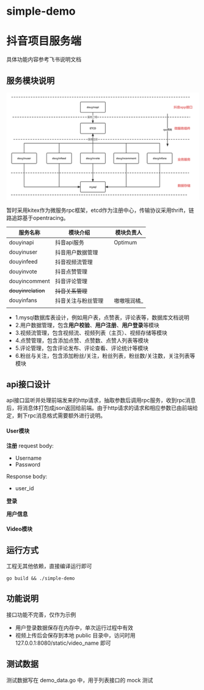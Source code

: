 # simple-demo

# 抖音项目服务端

具体功能内容参考飞书说明文档



## 服务模块说明

![img](./img/framework.png)

暂时采用kitex作为微服务rpc框架，etcd作为注册中心，传输协议采用thrift，链路追踪基于opentracing。

| 服务名称           | 模块介绍           |      | 模块负责人  |
| ------------------ | ------------------ | ---- | ----------- |
| douyinapi          | 抖音api服务        |      | Optimum     |
| douyinuser         | 抖音用户数据管理   |      |             |
| douyinfeed         | 抖音视频流管理     |      |             |
| douyinvote         | 抖音点赞管理       |      |             |
| douyincomment      | 抖音评论管理       |      |             |
| ~~douyinrelation~~ | ~~抖音关系管理~~   |      |             |
| douyinfans         | 抖音关注与粉丝管理 |      | 嗷嗷哦润橘_ |
|                    |                    |      |             |

* 1.mysql数据库表设计，例如用户表，点赞表，评论表等，数据库文档说明
* 2.用户数据管理，包含**用户校验**、**用户注册**、**用户登录**等模块
* 3.视频流管理，包含视频流、视频列表（主页）、视频存储等模块
* 4.点赞管理，包含添加点赞、点赞数、点赞人列表等模块
* 5.评论管理，包含评论发布、评论查看、评论统计等模块
* 6.粉丝与关注，包含添加粉丝/关注，粉丝列表，粉丝数/关注数，关注列表等模块

## api接口设计
api接口监听并处理前端发来的http请求，抽取参数后调用rpc服务，收到rpc消息后，将消息体打包成json返回给前端。由于http请求的请求和相应参数已由前端给定，剩下rpc消息格式需要额外进行说明。
#### User模块
**注册**
request body:
* Username
* Password

Response body:
* user_id

**登录**


**用户信息**

#### Video模块


## 运行方式

工程无其他依赖，直接编译运行即可

```shell
go build && ./simple-demo
```

## 功能说明

接口功能不完善，仅作为示例

* 用户登录数据保存在内存中，单次运行过程中有效
* 视频上传后会保存到本地 public 目录中，访问时用 127.0.0.1:8080/static/video_name 即可

## 测试数据

测试数据写在 demo_data.go 中，用于列表接口的 mock 测试



